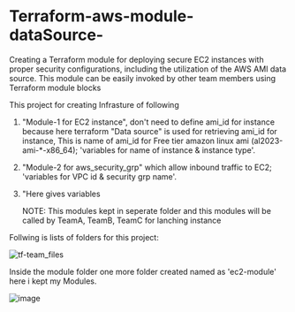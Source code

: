 # Terraform-aws-module-dataSource-
Creating a Terraform module for deploying secure EC2 instances with proper security configurations, including the utilization of the AWS AMI data source. This module can be easily invoked by other team members using Terraform module blocks

This project for creating Infrasture of following 

1. "Module-1 for EC2 instance", don't need to define ami_id for instance because here terraform "Data source" is used for retrieving ami_id for instance,
  This is name of ami_id for Free tier amazon linux ami (al2023-ami-*-x86_64); 'variables for name of instance & instance type'.

2. "Module-2 for aws_security_grp" which allow inbound traffic to EC2; 'variables for VPC id & security grp name'.

3. "Here gives variables 

   NOTE: This modules kept in seperate folder and this modules will be called by TeamA, TeamB, TeamC for lanching instance


Follwing is lists of folders for this project:

![tf-team_files](https://github.com/Pratikshinde55/Terraform-aws-module-dataSource-/assets/145910708/01157df0-80e1-46ab-bce5-aa802e5f3dfa)

Inside the module folder one more folder created named as 'ec2-module' here i kept my Modules.

![image](https://github.com/Pratikshinde55/Terraform-aws-module-dataSource-/assets/145910708/bd7e3d76-90a6-44c4-9db9-12bc1aca5e91)



